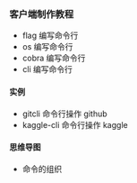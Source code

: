 ### 客户端制作教程


- flag 编写命令行
- os 编写命令行
- cobra 编写命令行
- cli 编写命令行



#### 实例


- gitcli 命令行操作 github
- kaggle-cli 命令行操作 kaggle


#### 思维导图

- 命令的组织


